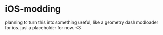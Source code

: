 # iOS-modding

planning to turn this into something useful, like a geometry dash modloader for ios. just a placeholder for now. <3
